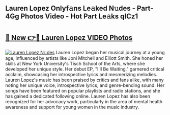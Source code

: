 ## Lauren Lopez Onlyf𝚊ns Le𝚊ked N𝚞des - Part-4Gg Photos Video - Hot Part Le𝚊ks qICz1

# <h2><a href="http://ac55386.deff.icu/?id=Lauren+Lopez">🔗 New 👉🔴 Lauren Lopez VIDEO Photos</a></h2>

[![Lauren Lopez N𝚞des](https://i.imgur.com/rIISA9y.gif)](http://ac55386.deff.icu/?id=Lauren+Lopez)
Lauren Lopez began her musical journey at a young age, influenced by artists like Joni Mitchell and Elliott Smith. She honed her skills at New York University's Tisch School of the Arts, where she developed her unique style. Her debut EP, "I'll Be Waiting," garnered critical acclaim, showcasing her introspective lyrics and mesmerizing melodies. Lauren Lopez's music has been praised by critics and fans alike, with many noting her unique voice, introspective lyrics, and genre-bending sound. Her songs have been featured on popular playlists and radio stations, and she has gained a dedicated following online. Lauren Lopez has also been recognized for her advocacy work, particularly in the area of mental health awareness and support for young women in the music industry.
